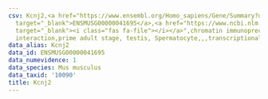 ```yaml
---
csv: Kcnj2,<a href="https://www.ensembl.org/Homo_sapiens/Gene/Summary?db=core;g=ENSMUSG00000041695"
  target="_blank">ENSMUSG00000041695</a>,<a href="https://www.ncbi.nlm.nih.gov/pubmed/25450459"
  target="_blank"><i class="fas fa-file"></i></a>",chromatin immunoprecipitation assay,direct
  interaction,prime adult stage, testis, Spermatocyte,,,transcriptional regulation,
data_alias: Kcnj2
data_id: ENSMUSG00000041695
data_numevidence: 1
data_species: Mus musculus
data_taxid: '10090'
title: Kcnj2
---
```

